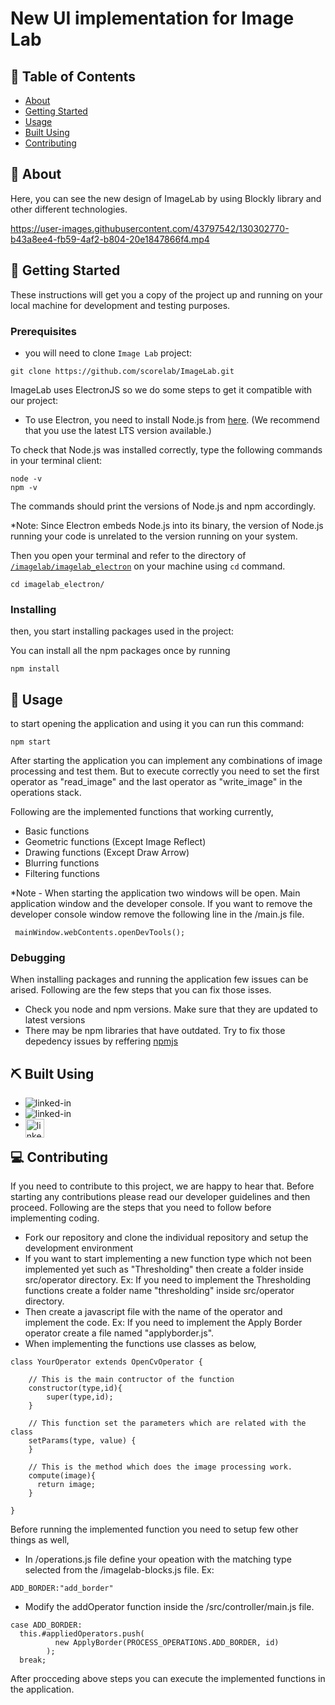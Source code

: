 # New UI implementation for Image Lab

## 📝 Table of Contents

- [About](#about)
- [Getting Started](#getting_started)
- [Usage](#usage)
- [Built Using](#built_using)
- [Contributing](#contributing)

## 🧐 About <a name = "about"></a>

Here, you can see the new design of ImageLab by using Blockly library and other different technologies.

https://user-images.githubusercontent.com/43797542/130302770-b43a8ee4-fb59-4af2-b804-20e1847866f4.mp4

## 🏁 Getting Started <a name = "getting_started"></a>

These instructions will get you a copy of the project up and running on your local machine for development and testing purposes.

### Prerequisites

- you will need to clone `Image Lab` project:

```
git clone https://github.com/scorelab/ImageLab.git
```

ImageLab uses ElectronJS so we do some steps to get it compatible with our project:

- To use Electron, you need to install Node.js from [here](https://nodejs.org/en/download/). (We recommend that you use the latest LTS version available.)

To check that Node.js was installed correctly, type the following commands in your terminal client:

```
node -v
npm -v
```

The commands should print the versions of Node.js and npm accordingly.

\*Note: Since Electron embeds Node.js into its binary, the version of Node.js running your code is unrelated to the version running on your system.

Then you open your terminal and refer to the directory of [`/imagelab/imagelab_electron`](https://github.com/kaveeshadinamidu/imagelab/tree/master/imagelab_electron) on your machine using `cd` command.

```
cd imagelab_electron/
```

### Installing

then, you start installing packages used in the project:

You can install all the npm packages once by running

```
npm install
```

## 🎈 Usage <a name="usage"></a>

to start opening the application and using it you can run this command:

```
npm start
```

After starting the application you can implement any combinations of image processing and
test them. But to execute correctly you need to set the first operator as "read_image" and
the last operator as "write_image" in the operations stack.

Following are the implemented functions that working currently,

- Basic functions
- Geometric functions (Except Image Reflect)
- Drawing functions (Except Draw Arrow)
- Blurring functions
- Filtering functions

\*Note - When starting the application two windows will be open. Main application window and the developer console. If you want to remove the developer console window remove the following line in the /main.js file.

```
 mainWindow.webContents.openDevTools();
```

### Debugging

When installing packages and running the application few issues can be arised. Following are the few steps that you can fix those isses.

- Check you node and npm versions. Make sure that they are updated to latest versions
- There may be npm libraries that have outdated. Try to fix those depedency issues by reffering [npmjs](https://www.npmjs.com)

## ⛏️ Built Using <a name = "built_using"></a>

- [<img align="left" alt="linked-in" src="https://img.shields.io/badge/Electron-191970?style=for-the-badge&logo=Electron&logoColor=white" />](https://www.electronjs.org/)
- [<img align="left" alt="linked-in" src="https://img.shields.io/badge/NPM-%23000000.svg?style=for-the-badge&logo=npm&logoColor=white" />](https://www.npmjs.com/)
- [<img align="left" alt="linked-in" src="https://developers.google.com/blockly/images/logos/logo_standard.svg" height= "30" />](https://developers.google.com/blockly)

## 💻 Contributing <a name = "contributing"></a>

If you need to contribute to this project, we are happy to hear that. Before starting any contributions please read our developer guidelines and then proceed. Following are the steps that you need to follow before implementing coding.

- Fork our repository and clone the individual repository and setup the development environment
- If you want to start implementing a new function type which not been implemented yet such as
  "Thresholding" then create a folder inside src/operator directory.
  Ex: If you need to implement the Thresholding functions create a folder name "thresholding" inside src/operator directory.
- Then create a javascript file with the name of the operator and implement the code.
  Ex: If you need to implement the Apply Border operator create a file named "applyborder.js".
- When implementing the functions use classes as below,

```
class YourOperator extends OpenCvOperator {

    // This is the main contructor of the function
    constructor(type,id){
        super(type,id);
    }

    // This function set the parameters which are related with the class
    setParams(type, value) {
    }

    // This is the method which does the image processing work.
    compute(image){
      return image;
    }

}

```

Before running the implemented function you need to setup few other things as well,

- In /operations.js file define your opeation with the matching type selected from the /imagelab-blocks.js file.
  Ex:

```
ADD_BORDER:"add_border"
```

- Modify the addOperator function inside the /src/controller/main.js file.

```
case ADD_BORDER:
  this.#appliedOperators.push(
          new ApplyBorder(PROCESS_OPERATIONS.ADD_BORDER, id)
        );
  break;
```

After procceding above steps you can execute the implemented functions in the application.

